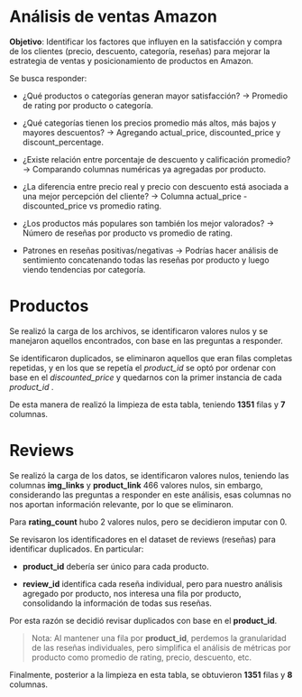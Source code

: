 # Análisis de ventas Amazon

**Objetivo**: Identificar los factores que influyen en la satisfacción y compra de los clientes (precio, descuento, categoría, reseñas) para mejorar la estrategia de ventas y posicionamiento de productos en Amazon.

Se busca responder:

- ¿Qué productos o categorías generan mayor satisfacción? → Promedio de rating por producto o categoría.

- ¿Qué categorías tienen los precios promedio más altos, más bajos y mayores descuentos? → Agregando actual_price, discounted_price y discount_percentage.

- ¿Existe relación entre porcentaje de descuento y calificación promedio? → Comparando columnas numéricas ya agregadas por producto.

- ¿La diferencia entre precio real y precio con descuento está asociada a una mejor percepción del cliente? → Columna actual_price - discounted_price vs promedio rating.

- ¿Los productos más populares son también los mejor valorados? → Número de reseñas por producto vs promedio de rating.

- Patrones en reseñas positivas/negativas → Podrías hacer análisis de sentimiento concatenando todas las reseñas por producto y luego viendo tendencias por categoría.

# Productos

Se realizó la carga de los archivos, se identificaron valores nulos y se manejaron aquellos encontrados, con base en las preguntas a responder.

Se identificaron duplicados, se eliminaron aquellos que eran filas completas repetidas, y en los que se repetía el _product_id_ se optó por ordenar con base en el _discounted_price_ y quedarnos con la primer instancia de cada _product_id_ .

De esta manera de realizó la limpieza de esta tabla, teniendo **1351** filas y **7** columnas.

# Reviews

Se realizó la carga de los datos, se identificaron valores nulos, teniendo las columnas **img_links** y **product_link** 466 valores nulos, sin embargo, considerando las preguntas a responder en este análisis, esas columnas no nos aportan información relevante, por lo que se eliminaron.

Para **rating_count** hubo 2 valores nulos, pero se decidieron imputar con 0.

Se revisaron los identificadores en el dataset de reviews (reseñas) para identificar duplicados. En particular:

- **product_id** debería ser único para cada producto.

- **review_id** identifica cada reseña individual, pero para nuestro análisis agregado por producto, nos interesa una fila por producto, consolidando la información de todas sus reseñas.

Por esta razón se decidió revisar duplicados con base en el **product_id**.

> Nota: Al mantener una fila por **product_id**, perdemos la granularidad de las reseñas individuales, pero simplifica el análisis de métricas por producto como promedio de rating, precio, descuento, etc.

Finalmente, posterior a la limpieza en esta tabla, se obtuvieron **1351** filas y **8** columnas.
